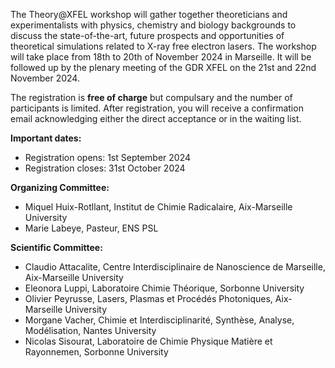 
<html>

<style type="text/css">
.page-header {
  color: white;
  text-align: center;
  background-color: white;
  background-image: url("./images/FELheader.png");
  background-repeat: no-repeat;
  background-size: cover;
  margin: 0 auto;

}
</style>
<body>
<p>The Theory@XFEL workshop will gather together theoreticians and experimentalists with physics, chemistry and biology backgrounds to discuss the state-of-the-art, future prospects and opportunities of theoretical simulations related to X-ray free electron lasers. The workshop will take place from 18th to 20th of November 2024 in Marseille. It will be followed up by the plenary meeting of the GDR XFEL on the 21st and 22nd November 2024.</p>
<p>The registration is <b>free of charge</b> but compulsary and the number of participants is limited. After registration, you will receive a confirmation email acknowledging either the direct acceptance or in the waiting list.</p>
<b>Important dates:</b> 
<ul>
  <li> Registration opens: 1st September 2024 </li>
  <li> Registration closes: 31st October 2024 </li>
</ul>
  
<b>Organizing Committee:</b> 
<ul>
  <li> Miquel Huix-Rotllant, Institut de Chimie Radicalaire, Aix-Marseille University </li>
  <li> Marie Labeye, Pasteur, ENS PSL </li>
</ul>
<b>Scientific Committee:</b> 
<ul>
  <li> Claudio Attacalite, Centre Interdisciplinaire de Nanoscience de Marseille, Aix-Marseille University </li>
  <li> Eleonora Luppi, Laboratoire Chimie Théorique, Sorbonne University </li>
  <li> Olivier Peyrusse, Lasers, Plasmas et Procédés Photoniques, Aix-Marseille University </li>
  <li> Morgane Vacher, Chimie et Interdisciplinarité, Synthèse, Analyse, Modélisation, Nantes University </li>
  <li> Nicolas Sisourat, Laboratoire de Chimie Physique Matière et Rayonnemen, Sorbonne University </li>
</ul>
</body>
</html>
